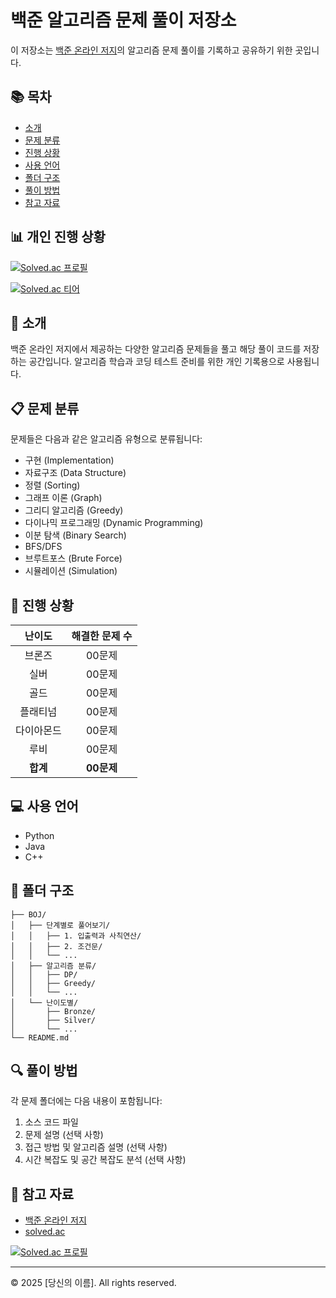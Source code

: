 # 백준 알고리즘 문제 풀이 저장소

이 저장소는 [백준 온라인 저지](https://www.acmicpc.net/)의 알고리즘 문제 풀이를 기록하고 공유하기 위한 곳입니다.

## 📚 목차

- [소개](#소개)
- [문제 분류](#문제-분류)
- [진행 상황](#진행-상황)
- [사용 언어](#사용-언어)
- [폴더 구조](#폴더-구조)
- [풀이 방법](#풀이-방법)
- [참고 자료](#참고-자료)


## 📊 개인 진행 상황

[![Solved.ac 프로필](http://mazassumnida.wtf/api/v2/generate_badge?boj=rladydgnj)](https://solved.ac/rladydgnj)

[![Solved.ac 티어](http://mazassumnida.wtf/api/mini/generate_badge?boj=rladydgnj)](https://solved.ac/rladydgnj)

## 🎯 소개

백준 온라인 저지에서 제공하는 다양한 알고리즘 문제들을 풀고 해당 풀이 코드를 저장하는 공간입니다. 알고리즘 학습과 코딩 테스트 준비를 위한 개인 기록용으로 사용됩니다.

## 📋 문제 분류

문제들은 다음과 같은 알고리즘 유형으로 분류됩니다:

- 구현 (Implementation)
- 자료구조 (Data Structure)
- 정렬 (Sorting)
- 그래프 이론 (Graph)
- 그리디 알고리즘 (Greedy)
- 다이나믹 프로그래밍 (Dynamic Programming)
- 이분 탐색 (Binary Search)
- BFS/DFS
- 브루트포스 (Brute Force)
- 시뮬레이션 (Simulation)

## 🚀 진행 상황

| 난이도 | 해결한 문제 수 |
|:-------:|:-------:|
| 브론즈 | 00문제 |
| 실버 | 00문제 |
| 골드 | 00문제 |
| 플래티넘 | 00문제 |
| 다이아몬드 | 00문제 |
| 루비 | 00문제 |
| **합계** | **00문제** |

## 💻 사용 언어

- Python
- Java
- C++

## 📁 폴더 구조

```
├── BOJ/
│   ├── 단계별로 풀어보기/
│   │   ├── 1. 입출력과 사칙연산/
│   │   ├── 2. 조건문/
│   │   └── ...
│   ├── 알고리즘 분류/
│   │   ├── DP/
│   │   ├── Greedy/
│   │   └── ...
│   └── 난이도별/
│       ├── Bronze/
│       ├── Silver/
│       └── ...
└── README.md
```

## 🔍 풀이 방법

각 문제 폴더에는 다음 내용이 포함됩니다:

1. 소스 코드 파일
2. 문제 설명 (선택 사항)
3. 접근 방법 및 알고리즘 설명 (선택 사항)
4. 시간 복잡도 및 공간 복잡도 분석 (선택 사항)

## 📖 참고 자료

- [백준 온라인 저지](https://www.acmicpc.net/)
- [solved.ac](https://solved.ac/)



[![Solved.ac 프로필](http://mazassumnida.wtf/api/v2/generate_badge?boj=your_id_here)](https://solved.ac/rladydgnj)

---

© 2025 [당신의 이름]. All rights reserved.
